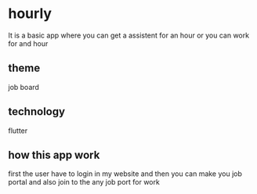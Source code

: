 # hourly 

It is a basic app where you can get a assistent for an hour 
or you can work for and hour 

## theme

job board

## technology

flutter

## how this app work

first the user have to login in my website and then you can make you job portal and also join to the any job port for work

